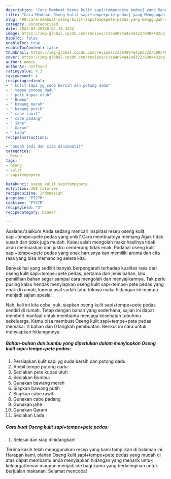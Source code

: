 ```yaml
---
description: "Cara Membuat Oseng kulit sapi+tempe+pete pedas{ yang Menggugah Selera"
title: "Cara Membuat Oseng kulit sapi+tempe+pete pedas{ yang Menggugah Selera"
slug: 498-cara-membuat-oseng-kulit-sapitempepete-pedas-yang-menggugah-selera
category: Uncategorized
date: 2023-04-29T20:04:14.324Z
image: https://img-global.cpcdn.com/recipes/c3aa4894a42ed322/680x482cq70/oseng-kulit-sapitempepete-pedas-foto-resep-utama.jpg
hideToc: false
enableToc: true
enableTocContent: false
thumbnail: https://img-global.cpcdn.com/recipes/c3aa4894a42ed322/680x482cq70/oseng-kulit-sapitempepete-pedas-foto-resep-utama.jpg
cover: https://img-global.cpcdn.com/recipes/c3aa4894a42ed322/680x482cq70/oseng-kulit-sapitempepete-pedas-foto-resep-utama.jpg
author: Admin
authorAv: notfound
ratingvalue: 4.3
reviewcount: 4
recipeingredient:
- " kulit sapi yg suda bersih dan potong dadu"
- " tempe potong dadu"
- " pete kupas utuh"
- " Bumbu"
- " bawang merah"
- " bawang putih"
- " cabe rawit"
- " cabe padang"
- " jahe"
- " Garam"
- " Lada"
recipeinstructions:

- "Sudah jadi dan siap dinikmati!"
categories:
- Resep
tags:
- oseng
- kulit
- sapitempepete

katakunci: oseng kulit sapitempepete 
nutrition: 268 calories
recipecuisine: Indonesian
preptime: "PT27M"
cooktime: "PT47M"
recipeyield: "3"
recipecategory: Dinner

---
```



Asalamu'alaikum Anda sedang mencari inspirasi resep oseng kulit sapi+tempe+pete pedas yang unik? Cara membuatnya memang Agak tidak susah dan tidak juga mudah. Kalau salah mengolah maka hasilnya tidak akan memuaskan dan justru cenderung tidak enak. Padahal oseng kulit sapi+tempe+pete pedas yang enak harusnya kan memiliki aroma dan cita rasa yang bisa memancing selera kita.




Banyak hal yang sedikit banyak berpengaruh terhadap kualitas rasa dari oseng kulit sapi+tempe+pete pedas, pertama dari jenis bahan, lalu pemilihan bahan segar sampai cara mengolah dan menyajikannya. Tak perlu pusing kalau hendak menyiapkan oseng kulit sapi+tempe+pete pedas yang enak di rumah, karena asal sudah tahu triknya maka hidangan ini mampu menjadi sajian spesial.


Nah, kali ini kita coba, yuk, siapkan oseng kulit sapi+tempe+pete pedas sendiri di rumah. Tetap dengan bahan yang sederhana, sajian ini dapat memberi manfaat untuk membantu menjaga kesehatan tubuhmu sekeluarga. Kamu bisa membuat Oseng kulit sapi+tempe+pete pedas memakai 11 bahan dan 0 langkah pembuatan. Berikut ini cara untuk menyiapkan hidangannya.

<!--inarticleads1-->

##### Bahan-bahan dan bumbu yang diperlukan dalam menyiapkan Oseng kulit sapi+tempe+pete pedas:

1. Persiapkan  kulit sapi yg suda bersih dan potong dadu
1. Ambil  tempe potong dadu
1. Sediakan  pete kupas utuh
1. Sediakan  Bumbu:
1. Gunakan  bawang merah
1. Siapkan  bawang putih
1. Siapkan  cabe rawit
1. Gunakan  cabe padang
1. Gunakan  jahe
1. Gunakan  Garam
1. Sediakan  Lada




<!--inarticleads2-->

##### Cara buat Oseng kulit sapi+tempe+pete pedas:


1. Selesai dan siap dihidangkan!



Terima kasih telah menggunakan resep yang kami tampilkan di halaman ini. Harapan kami, olahan Oseng kulit sapi+tempe+pete pedas yang mudah di atas dapat membantu anda menyiapkan hidangan yang menarik untuk keluarga/teman maupun menjadi ide bagi kamu yang berkeinginan untuk berjualan makanan. Selamat mencoba!
